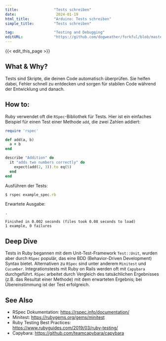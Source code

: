 ```yaml
---
title:                "Tests schreiben"
date:                  2024-01-19
html_title:           "Arduino: Tests schreiben"
simple_title:         "Tests schreiben"

tag:                  "Testing and Debugging"
editURL:              "https://github.com/dogweather/forkful/blob/master/content/de/ruby/writing-tests.md"
---
```


{{< edit_this_page >}}

## What & Why?
Tests sind Skripte, die deinen Code automatisch überprüfen. Sie helfen dabei, Fehler schnell zu entdecken und sorgen für stabilen Code während der Entwicklung und danach.

## How to:
Ruby verwendet oft die `RSpec`-Bibliothek für Tests. Hier ist ein einfaches Beispiel für einen Test einer Methode `add`, die zwei Zahlen addiert:

```Ruby
require 'rspec'

def add(a, b)
  a + b
end

describe "Addition" do
  it "adds two numbers correctly" do
    expect(add(2, 3)).to eq(5)
  end
end
```

Ausführen der Tests:
```Ruby
$ rspec example_spec.rb
```

Erwartete Ausgabe:
```
.

Finished in 0.002 seconds (files took 0.08 seconds to load)
1 example, 0 failures
```

## Deep Dive
Tests in Ruby begannen mit dem Unit-Test-Framework `Test::Unit`, wurden aber durch `RSpec` populär, das eine BDD (Behavior-Driven Development) Syntax bietet. Alternativen zu `RSpec` sind unter anderem `Minitest` und `Cucumber`. Integrationstests mit Ruby on Rails werden oft mit `Capybara` durchgeführt. `RSpec` arbeitet durch Vergleich des tatsächlichen Ergebnisses (z.B. das Resultat einer Methode) mit dem erwarteten Ergebnis; bei Übereinstimmung ist der Test erfolgreich.

## See Also
- RSpec Dokumentation: https://rspec.info/documentation/
- Minitest: https://rubygems.org/gems/minitest
- Ruby Testing Best Practices: https://www.rubyguides.com/2019/03/ruby-testing/
- Capybara: https://github.com/teamcapybara/capybara
